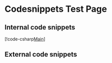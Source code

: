 # Codesnippets Test Page

## Internal code snippets
[!code-csharp[Main](test.cs#L3-L18 "This is source file")]

## External code snippets
